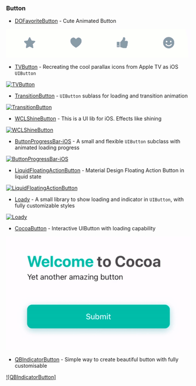 ### Button

* [DOFavoriteButton](https://github.com/okmr-d/DOFavoriteButton) - Cute Animated Button

[![DOFavoriteButton](https://raw.githubusercontent.com/okmr-d/okmr-d.github.io/master/img/DOFavoriteButton/demo.gif)](https://github.com/okmr-d/DOFavoriteButton)

* [TVButton](https://github.com/marmelroy/TVButton) - Recreating the cool parallax icons from Apple TV as iOS `UIButton`

[![TVButton](https://camo.githubusercontent.com/fadb2b07c4e04e35288c3625f389f5d961fc10b9/687474703a2f2f692e67697068792e636f6d2f785469546e43714c35617259485739324c752e676966)](https://github.com/marmelroy/TVButton)

* [TransitionButton](https://github.com/AladinWay/TransitionButton) - `UIButton` sublass for loading and transition animation

[![TransitionButton](https://camo.githubusercontent.com/522141a47cc93405d5cde41237a497c18ed8d872/68747470733a2f2f63646e2e6472696262626c652e636f6d2f75736572732f36323331392f73637265656e73686f74732f313934353539332f73686f742e676966)](https://github.com/AladinWay/TransitionButton)

* [WCLShineButton](https://github.com/imwcl/WCLShineButton) - This is a UI lib for iOS. Effects like shining

[![WCLShineButton](https://raw.githubusercontent.com/imwcl/WCLShineButton/master/DemoGif.gif)](https://github.com/imwcl/WCLShineButton)

* [ButtonProgressBar-iOS](https://github.com/thePsguy/ButtonProgressBar-iOS) - A small and flexible `UIButton` subclass with animated loading progress

[![ButtonProgressBar-iOS](https://raw.githubusercontent.com/thePsguy/ButtonProgressBar-iOS/master/output_F2Ryon.gif)](https://github.com/thePsguy/ButtonProgressBar-iOS)

* [LiquidFloatingActionButton](https://github.com/yoavlt/LiquidFloatingActionButton) - Material Design Floating Action Button in liquid state

[![LiquidFloatingActionButton](https://raw.githubusercontent.com/yoavlt/LiquidFloatingActionButton/master/Demo/top.gif)](https://github.com/yoavlt/LiquidFloatingActionButton)

* [Loady](https://github.com/farshadjahanmanesh/loady) - A small library to show loading and indicator in `UIButton`, with fully customizable styles

[![Loady](https://raw.githubusercontent.com/farshadjahanmanesh/loady/master/loady/examples/_gif.gif)](https://github.com/farshadjahanmanesh/loady)

* [CocoaButton](https://github.com/edgar-zigis/CocoaButton) - Interactive UIButton with loading capability

[![CocoaButton](https://raw.githubusercontent.com/edgar-zigis/CocoaButton/master/sample.gif)](https://github.com/edgar-zigis/CocoaButton)

* [QBIndicatorButton](https://github.com/sjc-bui/QBIndicatorButton) - Simple way to create beautiful button with fully customisable

[![QBIndicatorButton]](https://github.com/sjc-bui/QBIndicatorButton)